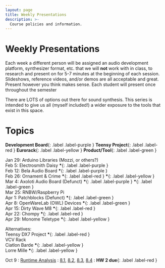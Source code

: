 ```yaml
---
layout: page
title: Weekly Presentations
description: >-
  Course policies and information.
---
```


# Weekly Presentations

Each week a different person will be assigned an audio development platform, synthesizer format, etc. that we will **not** work with in class, to research and present on for 5-7 minutes at the beginning of each session. Slideshows, reference videos, and/or demos are all acceptable and great. Present however you think makes sense. Each student will present once throughout the semester

There are LOTS of options out there for sound synthesis. This series is intended to give us all (myself included!) a wider exposure to the tools that exist in this space.

# Topics

**Development Board**{: .label .label-purple }
**Teensy Project**{: .label .label-red }
**Eurorack**{: .label .label-yellow }
**Product/Tool**{: .label .label-green }

Jan 29: Arduino Libraries (Mozzi, or others?)  
Feb 5: Electrosmith Daisy **\***{: .label .label-purple }  
Feb 12: Bela Audio Board **\***{: .label .label-purple }  
Feb 26: Ornament & Crime **\***{: .label .label-red } **\***{: .label .label-yellow }  
Mar 4: Axoloti Audio Board (Defunct) **\***{: .label .label-purple } **\***{: .label .label-green }  
Mar 25: RNBW/Raspberry Pi  
Apr 1: Patchblocks (Defunct) **\***{: .label .label-green }  
Apr 8: OpenWareLab (OWL) Devices **\***{: .label .label-green }  
Apr 15: Dirty Wave M8 **\***{: .label .label-red }  
Apr 22: Chompy **\***{: .label .label-red }  
Apr 29: Monome Teletype **\***{: .label .label-yellow }

Alternatives:  
Teensy DX7 Project **\***{: .label .label-red }  
VCV Rack  
Ciatlon Barde **\***{: .label .label-yellow }  
Lorre Mille **\***{: .label .label-yellow }

Oct 9
: [Runtime Analysis](#)
: [8.1](#), [8.2](#), [8.3](#), [8.4](#)
: **HW 2 due**{: .label .label-red }
